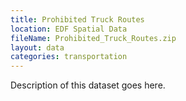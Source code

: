 ```yaml
---
title: Prohibited Truck Routes
location: EDF Spatial Data
fileName: Prohibited_Truck_Routes.zip
layout: data
categories: transportation
---
```


Description of this dataset goes here.